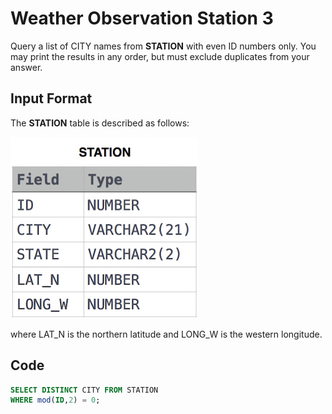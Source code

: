 # Weather Observation Station 3

Query a list of CITY names from **STATION** with even ID numbers only. You may print the results in any order, but must exclude duplicates from your answer.

## Input Format

The **STATION** table is described as follows:

![Station](img/Station.jpg)

where LAT_N is the northern latitude and LONG_W is the western longitude.

## Code
```sql
SELECT DISTINCT CITY FROM STATION
WHERE mod(ID,2) = 0;
```